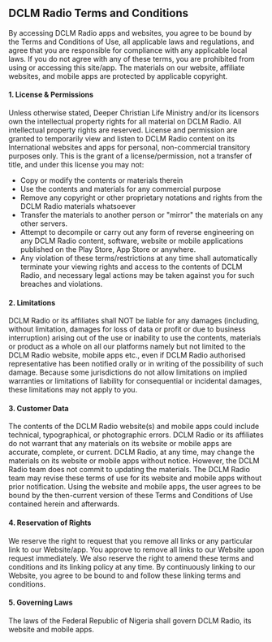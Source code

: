 ## DCLM Radio Terms and Conditions
By accessing DCLM Radio apps and websites, you agree to be bound by the Terms and Conditions of Use, all applicable laws and regulations, and agree that you are responsible for compliance with any applicable local laws. If you do not agree with any of these terms, you are prohibited from using or accessing this site/app. The materials on our website, affiliate websites, and mobile apps are protected by applicable copyright.
 
#### 1. License & Permissions
Unless otherwise stated, Deeper Christian Life Ministry and/or its licensors own the intellectual property rights for all material on DCLM Radio. All intellectual property rights are reserved.
License and permission are granted to temporarily view and listen to DCLM Radio content on its International websites and apps for personal, non-commercial transitory purposes only.
This is the grant of a license/permission, not a transfer of title, and under this license you may not:
 
* Copy or modify the contents or materials therein
* Use the contents and materials for any commercial purpose
* Remove any copyright or other proprietary notations and rights from the DCLM Radio materials whatsoever
* Transfer the materials to another person or "mirror" the materials on any other servers.
* Attempt to decompile or carry out any form of reverse engineering on any DCLM Radio content, software, website or mobile applications published on the Play Store, App Store or anywhere.
* Any violation of these terms/restrictions at any time shall automatically terminate your viewing rights and access to the contents of DCLM Radio, and necessary legal actions may be taken against you for such breaches and violations.
 
#### 2. Limitations
DCLM Radio or its affiliates shall NOT be liable for any damages (including, without limitation, damages for loss of data or profit or due to business interruption) arising out of the use or inability to use the contents, materials or product as a whole on all our platforms namely but not limited to the DCLM Radio website, mobile apps etc., even if DCLM Radio authorised representative has been notified orally or in writing of the possibility of such damage. Because some jurisdictions do not allow limitations on implied warranties or limitations of liability for consequential or incidental damages, these limitations may not apply to you.
 
#### 3. Customer Data
The contents of the DCLM Radio website(s) and mobile apps could include technical, typographical, or photographic errors. DCLM Radio or its affiliates do not warrant that any materials on its website or mobile apps are accurate, complete, or current. DCLM Radio, at any time, may change the materials on its website or mobile apps without notice. However, the DCLM Radio team does not commit to updating the materials. The DCLM Radio team may revise these terms of use for its website and mobile apps without prior notification. Using the website and mobile apps, the user agrees to be bound by the then-current version of these Terms and Conditions of Use contained herein and afterwards.
 
#### 4. Reservation of Rights
We reserve the right to request that you remove all links or any particular link to our Website/app. You approve to remove all links to our Website upon request immediately. We also reserve the right to amend these terms and conditions and its linking policy at any time. By continuously linking to our Website, you agree to be bound to and follow these linking terms and conditions.

#### 5. Governing Laws
The laws of the Federal Republic of Nigeria shall govern DCLM Radio, its website and mobile apps.
 